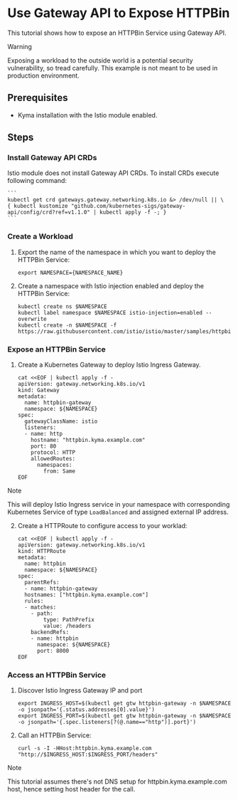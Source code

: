 # Use Gateway API to Expose HTTPBin

This tutorial shows how to expose an HTTPBin Service using Gateway API.

> [!WARNING]
> Exposing a workload to the outside world is a potential security vulnerability, so tread carefully. This example is not meant to be used in production environment. 

## Prerequisites

* Kyma installation with the Istio module enabled. 

## Steps

### Install Gateway API CRDs

Istio module does not install Gateway API CRDs. To install CRDs execute following command:

    ```
    kubectl get crd gateways.gateway.networking.k8s.io &> /dev/null || \
    { kubectl kustomize "github.com/kubernetes-sigs/gateway-api/config/crd?ref=v1.1.0" | kubectl apply -f -; }
    ```

### Create a Workload

1. Export the name of the namespace in which you want to deploy the HTTPBin Service:

    ```
    export NAMESPACE={NAMESPACE_NAME}
    ```

2. Create a namespace with Istio injection enabled and deploy the HTTPBin Service:

    ```
    kubectl create ns $NAMESPACE
    kubectl label namespace $NAMESPACE istio-injection=enabled --overwrite
    kubectl create -n $NAMESPACE -f https://raw.githubusercontent.com/istio/istio/master/samples/httpbin/httpbin.yaml
    ```

### Expose an HTTPBin Service

1. Create a Kubernetes Gateway to deploy Istio Ingress Gateway.

    ```
    cat <<EOF | kubectl apply -f -
    apiVersion: gateway.networking.k8s.io/v1
    kind: Gateway
    metadata:
      name: httpbin-gateway
      namespace: ${NAMESPACE}
    spec:
      gatewayClassName: istio
      listeners:
      - name: http
        hostname: "httpbin.kyma.example.com"
        port: 80
        protocol: HTTP
        allowedRoutes:
          namespaces:
            from: Same
    EOF
    ```

> [!NOTE]
> This will deploy Istio Ingress service in your namespace with corresponding Kubernetes Service of type `LoadBalanced` and assigned external IP address.

2. Create a HTTPRoute to configure access to your worklad:

    ```
    cat <<EOF | kubectl apply -f -
    apiVersion: gateway.networking.k8s.io/v1
    kind: HTTPRoute
    metadata:
      name: httpbin
      namespace: ${NAMESPACE}
    spec:
      parentRefs:
      - name: httpbin-gateway
      hostnames: ["httpbin.kyma.example.com"]
      rules:
      - matches:
        - path:
            type: PathPrefix
            value: /headers
        backendRefs:
        - name: httpbin
          namespace: ${NAMESPACE}
          port: 8000
    EOF
    ```

### Access an HTTPBin Service

1. Discover Istio Ingress Gateway IP and port

    ```
    export INGRESS_HOST=$(kubectl get gtw httpbin-gateway -n $NAMESPACE -o jsonpath='{.status.addresses[0].value}')
    export INGRESS_PORT=$(kubectl get gtw httpbin-gateway -n $NAMESPACE -o jsonpath='{.spec.listeners[?(@.name=="http")].port}')
    ```

2. Call an HTTPBin Service:

    ```
    curl -s -I -HHost:httpbin.kyma.example.com "http://$INGRESS_HOST:$INGRESS_PORT/headers"
    ```
> [!NOTE]
> This tutorial assumes there's not DNS setup for httpbin.kyma.example.com host, hence setting host header for the call. 

